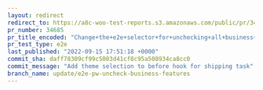 ```yaml
---
layout: redirect
redirect_to: https://a8c-woo-test-reports.s3.amazonaws.com/public/pr/34685/e2e/index.html
pr_number: 34685
pr_title_encoded: "Change+the+e2e+selector+for+unchecking+all+business+features"
pr_test_type: e2e
last_published: "2022-09-15 17:51:18 +0000"
commit_sha: daff78309cf99c5003d41cf8c95a508934ca8cc0
commit_message: "Add theme selection to before hook for shipping task"
branch_name: update/e2e-pw-uncheck-business-features
---
```

